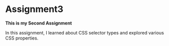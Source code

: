 # Assignment3

**This is my Second Assignment**   

In this assignment, I learned about CSS selector types and explored various CSS properties.


